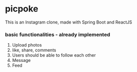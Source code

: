 # picpoke
This is an Instagram clone, made with Spring Boot and ReactJS 

### basic functionalities - already implemented 
1. Upload photos
2. like, share, comments 
3. Users should be able to follow each other
4. Message 
5. Feed 
